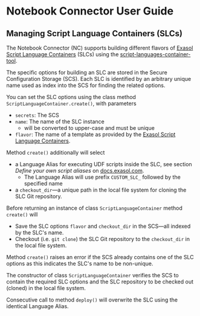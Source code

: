 # Notebook Connector User Guide

## Managing Script Language Containers (SLCs)

The Notebook Connector (NC) supports building different flavors of [Exasol Script Language Containers](https://github.com/exasol/script-languages-release) (SLCs) using the [script-languages-container-tool](https://github.com/exasol/script-languages-container-tool).

The specific options for building an SLC are stored in the Secure Configuration Storage (SCS).  Each SLC is identified by an arbitrary unique name used as index into the SCS for finding the related options.

You can set the SLC options using the class method `ScriptLanguageContainer.create()`, with parameters
* `secrets`: The SCS
* `name`: The name of the SLC instance
  * will be converted to upper-case and must be unique
* `flavor`: The name of a template as provided by the [Exasol Script Language Containers](https://github.com/exasol/script-languages-release).

Method `create()` additionally will select
* a Language Alias for executing UDF scripts inside the SLC, see section _Define your own script aliases_ on [docs.exasol.com](https://docs.exasol.com/db/latest/database_concepts/udf_scripts/adding_new_packages_script_languages.htm).
  * The Language Alias will use prefix `CUSTOM_SLC_` followed by the specified name
* a `checkout_dir`&mdash;a unique path in the local file system for cloning the SLC Git repository.

Before returning an instance of class `ScriptLanguageContainer` method `create()` will
* Save the SLC options `flavor` and `checkout_dir` in the SCS&mdash;all indexed by the SLC's name.
* Checkout (i.e. `git clone`) the SLC Git repository to the `checkout_dir` in the local file system.

Method `create()` raises an error if the SCS already contains one of the SLC options as this indicates the SLC's name to be non-unique.

The constructor of class `ScriptLanguageContainer` verifies the SCS to contain the required SLC options and the SLC repository to be checked out (cloned) in the local file system.

Consecutive call to method `deploy()` will overwrite the SLC using the identical Language Alias.
